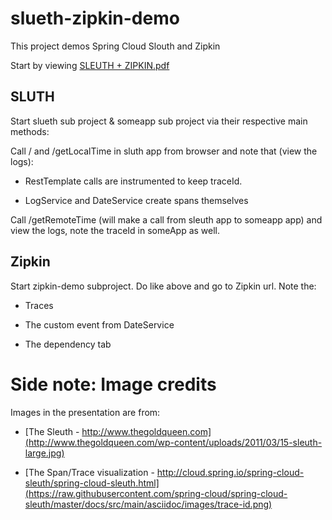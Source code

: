 # slueth-zipkin-demo

This project demos Spring Cloud Slouth and Zipkin

Start by viewing [SLEUTH + ZIPKIN.pdf](https://github.com/kimsaabyepedersen/slueth-zipkin-demo/blob/master/SLEUTH%20%2B%20ZIPKIN.pdf)

## SLUTH

Start slueth sub project & someapp sub project via their respective main methods:


Call / and /getLocalTime in sluth app from browser and note that (view the logs):

* RestTemplate calls are instrumented to keep traceId.

* LogService and DateService create spans themselves

Call /getRemoteTime (will make a call from sleuth app to someapp app) and view the logs, note the traceId in someApp as well.
 
## Zipkin
 
Start zipkin-demo subproject.
Do like above and go to Zipkin url. Note the:
 
* Traces
 
* The custom event from DateService
 
* The dependency tab


# Side  note: Image credits

Images in the presentation are from:

* [The Sleuth - http://www.thegoldqueen.com](http://www.thegoldqueen.com/wp-content/uploads/2011/03/15-sleuth-large.jpg)

* [The Span/Trace visualization - http://cloud.spring.io/spring-cloud-sleuth/spring-cloud-sleuth.html](https://raw.githubusercontent.com/spring-cloud/spring-cloud-sleuth/master/docs/src/main/asciidoc/images/trace-id.png)
